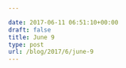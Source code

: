 ```yaml
---

date: 2017-06-11 06:51:10+00:00
draft: false
title: June 9
type: post
url: /blog/2017/6/june-9
---
```




